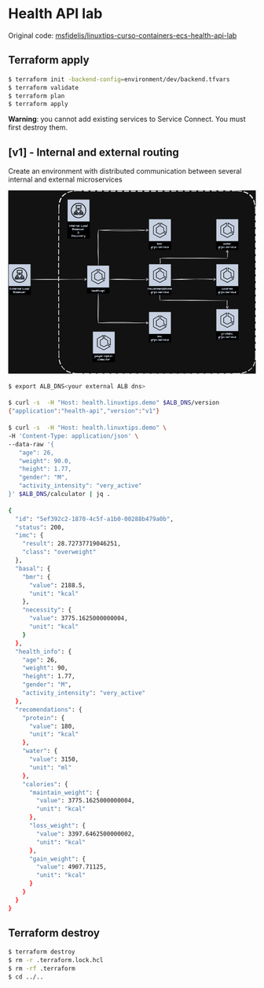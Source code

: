 # Health API lab

Original code: [msfidelis/linuxtips-curso-containers-ecs-health-api-lab](https://github.com/msfidelis/linuxtips-curso-containers-ecs-health-api-lab/tree/aula/roteamento-avancado)

## Terraform apply

```bash
$ terraform init -backend-config=environment/dev/backend.tfvars
$ terraform validate
$ terraform plan
$ terraform apply
```

**Warning**: you cannot add existing services to Service Connect. You must first destroy them.


## [v1] - Internal and external routing

Create an environment with distributed communication between several internal and external microservices

![v1](.github/assets/health-api.png)

```bash
$ export ALB_DNS<your external ALB dns>

$ curl -s  -H "Host: health.linuxtips.demo" $ALB_DNS/version
{"application":"health-api","version":"v1"}

$ curl -s  -H "Host: health.linuxtips.demo" \
-H 'Content-Type: application/json' \
--data-raw '{ 
   "age": 26,
   "weight": 90.0,
   "height": 1.77,
   "gender": "M", 
   "activity_intensity": "very_active"
}' $ALB_DNS/calculator | jq .

{
  "id": "5ef392c2-1870-4c5f-a1b0-00288b479a0b",
  "status": 200,
  "imc": {
    "result": 28.72737719046251,
    "class": "overweight"
  },
  "basal": {
    "bmr": {
      "value": 2188.5,
      "unit": "kcal"
    },
    "necessity": {
      "value": 3775.1625000000004,
      "unit": "kcal"
    }
  },
  "health_info": {
    "age": 26,
    "weight": 90,
    "height": 1.77,
    "gender": "M",
    "activity_intensity": "very_active"
  },
  "recomendations": {
    "protein": {
      "value": 180,
      "unit": "kcal"
    },
    "water": {
      "value": 3150,
      "unit": "ml"
    },
    "calories": {
      "maintain_weight": {
        "value": 3775.1625000000004,
        "unit": "kcal"
      },
      "loss_weight": {
        "value": 3397.6462500000002,
        "unit": "kcal"
      },
      "gain_weight": {
        "value": 4907.71125,
        "unit": "kcal"
      }
    }
  }
}
```

## Terraform destroy

```bash
$ terraform destroy
$ rm -r .terraform.lock.hcl 
$ rm -rf .terraform
$ cd ../..
```
